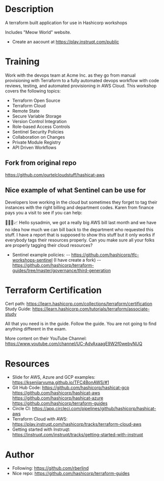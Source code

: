 # Description
 A terraform built application for use in Hashicorp workshops

Includes "Meow World" website.

- Create an aacount at https://play.instruqt.com/public

# Training

Work with the devops team at Acme Inc. as they go from manual provisioning with Terraform to a fully automated devops workflow with code reviews, testing, and automated provisioning in AWS Cloud. This workshop covers the following topics:

* Terraform Open Source
* Terraform Cloud
* Remote State
* Secure Variable Storage
* Version Control Integration
* Role-based Access Controls
* Sentinel Security Policies
* Collaboration on Changes
* Private Module Registry
* API Driven Workflows

## Fork from original repo
https://github.com/ourtelcloudstuff/hashicat-aws

## Nice example of what Sentinel can be use for
Developers love working in the cloud but sometimes they forget to tag their instances with the right billing and department codes. Karen from finance pays you a visit to see if you can help:

👩🏼‍💼📈 Hello sysadmin, we got a really big AWS bill last month and we have no idea how much we can bill back to the department who requested this stuff. I have a report that is supposed to show this stuff but it only works if everybody tags their resources properly. Can you make sure all your folks are properly tagging their cloud resources?

- Sentinel example policies: 
-- https://github.com/hashicorp/tfc-workshops-sentinel (I have create a fork)
-- https://github.com/hashicorp/terraform-guides/tree/master/governance/third-generation

# Terraform Certification
Cert path: https://learn.hashicorp.com/collections/terraform/certification
Study Guide: https://learn.hashicorp.com/tutorials/terraform/associate-study

All that you need is in the guide. Follow the guide. You are not going to
find anything different in the exam.

More content on  their YouTube Channel: https://www.youtube.com/channel/UC-AdvAxaagE9W2f0webyNUQ

# Resources
- Slide for AWS, Azure and GCP examples: https://kseniiaryuma.github.io/TFC4BonAWS/#1
- Git Hub Code: 
  https://github.com/hashicorp/hashicat-gcp
  https://github.com/hashicorp/hashicat-aws
  https://github.com/hashicorp/hashicat-azure
  https://github.com/hashicorp/terraform-guides
- Circle CI: https://app.circleci.com/pipelines/github/hashicorp/hashicat-aws 
- Terraform Cloud with AWS: https://play.instruqt.com/hashicorp/tracks/terraform-cloud-aws
- Getting started with Instruqt: https://instruqt.com/instruqt/tracks/getting-started-with-instruqt

# Author
- Following: https://github.com/rberlind
- Nice repo: https://github.com/hashicorp/terraform-guides
